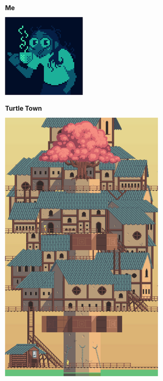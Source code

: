 ## Me
![Me](../../../../assets/img/categories/drawings/pixel-art/random/me.png)

## Turtle Town
![Turtle Town](../../../../assets/img/categories/drawings/pixel-art/random/turtle-town.png)